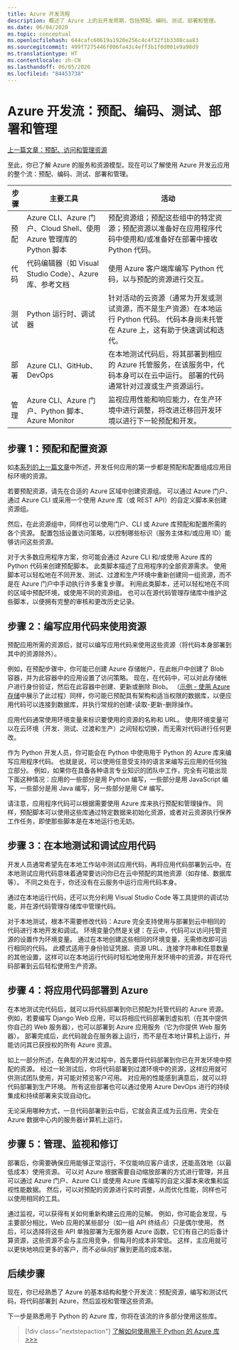 ```yaml
---
title: Azure 开发流程
description: 概述了 Azure 上的云开发周期，包括预配、编码、测试、部署和管理。
ms.date: 06/04/2020
ms.topic: conceptual
ms.openlocfilehash: 644cafc60619a1920e256c4c4f32f1b3308caa83
ms.sourcegitcommit: 499f7275446f006fa43c4eff3b1f0d001e9a98d9
ms.translationtype: HT
ms.contentlocale: zh-CN
ms.lasthandoff: 06/05/2020
ms.locfileid: "84453738"
---
```

# <a name="the-azure-development-flow-provision-code-test-deploy-and-manage"></a>Azure 开发流：预配、编码、测试、部署和管理

[上一篇文章：预配、访问和管理资源](cloud-development-provisioning.md)

至此，你已了解 Azure 的服务和资源模型。现在可以了解使用 Azure 开发云应用的整个流：预配、编码、测试、部署和管理。

| 步骤 | 主要工具 | 活动 |
| --- | --- | --- |
| 预配 | Azure CLI、Azure 门户、Cloud Shell、使用 Azure 管理库的 Python 脚本 | 预配资源组；预配这些组中的特定资源；预配资源以准备好在应用程序代码中使用和/或准备好在部署中接收 Python 代码。 |
| 代码 | 代码编辑器（如 Visual Studio Code）、Azure 库、参考文档 | 使用 Azure 客户端库编写 Python 代码，以与预配的资源进行交互。 |
| 测试 | Python 运行时、调试器 | 针对活动的云资源（通常为开发或测试资源，而不是生产资源）在本地运行 Python 代码。 代码本身尚未托管在 Azure 上，这有助于快速调试和迭代。 |
| 部署 | Azure CLI、GitHub、DevOps | 在本地测试代码后，将其部署到相应的 Azure 托管服务，在该服务中，代码本身可以在云中运行。 部署的代码通常针对过渡或生产资源运行。 |
| 管理 | Azure CLI、Azure 门户、Python 脚本、Azure Monitor | 监视应用性能和响应能力，在生产环境中进行调整，将改进迁移回开发环境以进行下一轮预配和开发。 |

## <a name="step-1-provision-and-configure-resources"></a>步骤 1：预配和配置资源

如[本系列的上一篇文章](cloud-development-provisioning.md)中所述，开发任何应用的第一步都是预配和配置组成应用目标环境的资源。

若要预配资源，请先在合适的 Azure 区域中创建资源组。 可以通过 Azure 门户、通过 Azure CLI 或采用一个使用 Azure 库（或 REST API）的自定义脚本来创建资源组。

然后，在此资源组中，同样也可以使用门户、CLI 或 Azure 库预配和配置所需的各个资源。 配置包括设置访问策略，以控制哪些标识（服务主体和/或应用 ID）能够访问这些资源。

对于大多数应用程序方案，你可能会通过 Azure CLI 和/或使用 Azure 库的 Python 代码来创建预配脚本。 此类脚本描述了应用程序的全部资源需求。 使用脚本可以轻松地在不同开发、测试、过渡和生产环境中重新创建同一组资源，而不是在 Azure 门户中手动执行许多重复步骤。 利用此类脚本，还可以轻松地在不同的区域中预配环境，或使用不同的资源组。 也可以在源代码管理存储库中维护这些脚本，以便拥有完整的审核和更改历史记录。

## <a name="step-2-write-your-app-code-to-use-resources"></a>步骤 2：编写应用代码来使用资源

预配应用所需的资源后，就可以编写应用代码来使用这些资源（将代码本身部署到其中的资源除外）。

例如，在预配步骤中，你可能已创建 Azure 存储帐户，在此帐户中创建了 Blob 容器，并为此容器中的应用设置了访问策略。 现在，在代码中，可以对此存储帐户进行身份验证，然后在此容器中创建、更新或删除 Blob。 （[示例 - 使用 Azure 存储](azure-sdk-example-storage.md)中展示了此过程）同样，你可能已预配具有架构和适当权限的数据库，以便应用代码可以连接到数据库，并执行常规的创建-读取-更新-删除操作。

应用代码通常使用环境变量来标识要使用的资源的名称和 URL。 使用环境变量可以在云环境（开发、测试、过渡和生产）之间轻松切换，而无需对代码进行任何更改。

作为 Python 开发人员，你可能会在 Python 中使用用于 Python 的 Azure 库来编写应用程序代码。 也就是说，可以使用任意受支持的语言来编写云应用的任何独立部分。 例如，如果你在具备各种语言专业知识的团队中工作，完全有可能出现下面这种情况：应用的一些部分是用 Python 编写，一些部分是用 JavaScript 编写，一些部分是用 Java 编写，另一些部分是用 C# 编写。

请注意，应用程序代码可以根据需要使用 Azure 库来执行预配和管理操作。 同样，预配脚本可以使用这些库通过特定数据来初始化资源，或者对云资源执行保养工作任务，即使那些脚本是在本地运行也无妨。

## <a name="step-3-test-and-debug-your-app-code-locally"></a>步骤 3：在本地测试和调试应用代码

开发人员通常希望先在本地工作站中测试应用代码，再将应用代码部署到云中。在本地测试应用代码意味着通常要访问你已在云中预配的其他资源（如存储、数据库等）。 不同之处在于，你还没有在云服务中运行应用代码本身。

通过在本地运行代码，还可以充分利用 Visual Studio Code 等工具提供的调试功能，并在源代码管理存储库中管理代码。

对于本地测试，根本不需要修改代码：Azure 完全支持使用与部署到云中相同的代码进行本地开发和调试。 环境变量仍然是关键：在云中，代码可以访问托管资源的设置作为环境变量。 通过在本地创建这些相同的环境变量，无需修改即可运行相同的代码。 此模式适用于身份验证凭据、资源 URL、连接字符串和任意数量的其他设置，这样可以在本地运行代码时轻松地使用开发环境中的资源，并在将代码部署到云后轻松使用生产资源。

## <a name="step-4-deploy-your-app-code-to-azure"></a>步骤 4：将应用代码部署到 Azure

在本地测试完代码后，就可以将代码部署到你已预配为托管代码的 Azure 资源。 例如，若要编写 Django Web 应用，可以将相应代码部署到虚拟机（在其中提供你自己的 Web 服务器），也可以部署到 Azure 应用服务（它为你提供 Web 服务器）。 部署完成后，此代码就会在服务器上运行，而不是在本地计算机上运行，并能访问其已获授权的所有 Azure 资源。

如上一部分所述，在典型的开发过程中，首先要将代码部署到你已在开发环境中预配的资源。 经过一轮测试后，你将代码部署到过渡环境中的资源，这样应用就可供测试团队使用，并可能对预览客户可用。 对应用的性能感到满意后，就可以将代码部署到生产环境。 所有这些部署也可以通过使用 Azure DevOps 进行的持续集成和持续部署来实现自动化。

无论采用哪种方式，一旦代码部署到云中后，它就会真正成为云应用，完全在 Azure 数据中心内的服务器计算机上运行。

## <a name="step-5-manage-monitor-and-revise"></a>步骤 5：管理、监视和修订

部署后，你需要确保应用能够正常运行，不仅能响应客户请求，还能高效地（以最低成本）使用资源。 可以对 Azure 根据需要自动缩放部署的方式进行管理，并且可以通过 Azure 门户、Azure CLI 或使用 Azure 库编写的自定义脚本来收集和监视性能数据。 然后，可以对预配的资源进行实时调整，从而优化性能，同样也可以使用相同的工具。

通过监视，可以获得有关如何重新构建云应用的见解。 例如，你可能会发现，与主要部分相比，Web 应用的某些部分（如一组 API 终结点）只是偶尔使用。 然后，可以选择将这些 API 单独部署为无服务器 Azure 函数，它们有自己的后备计算资源，这些资源不会与主应用竞争，但每月的成本非常低。 这样，主应用就可以更快地响应更多的客户，而不必纵向扩展到更高的成本层。

## <a name="next-steps"></a>后续步骤

现在，你已经熟悉了 Azure 的基本结构和整个开发流：预配资源，编写和测试代码，将代码部署到 Azure，然后监视和管理这些资源。

下一步是熟悉用于 Python 的 Azure 库，你将在该流的许多部分使用这些库。

> [!div class="nextstepaction"]
> [了解如何使用用于 Python 的 Azure 库 >>>](azure-sdk-overview.md)
